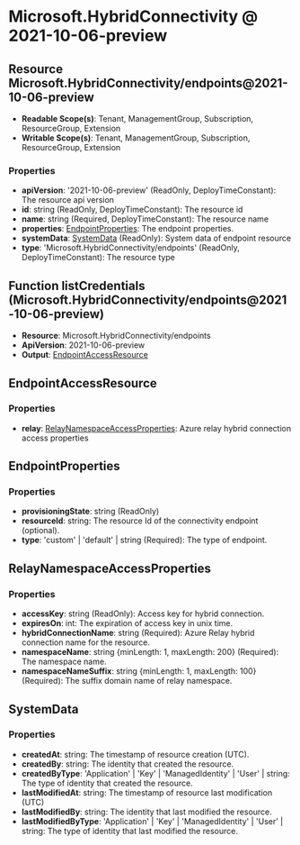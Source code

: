 # Microsoft.HybridConnectivity @ 2021-10-06-preview

## Resource Microsoft.HybridConnectivity/endpoints@2021-10-06-preview
* **Readable Scope(s)**: Tenant, ManagementGroup, Subscription, ResourceGroup, Extension
* **Writable Scope(s)**: Tenant, ManagementGroup, Subscription, ResourceGroup, Extension
### Properties
* **apiVersion**: '2021-10-06-preview' (ReadOnly, DeployTimeConstant): The resource api version
* **id**: string (ReadOnly, DeployTimeConstant): The resource id
* **name**: string (Required, DeployTimeConstant): The resource name
* **properties**: [EndpointProperties](#endpointproperties): The endpoint properties.
* **systemData**: [SystemData](#systemdata) (ReadOnly): System data of endpoint resource
* **type**: 'Microsoft.HybridConnectivity/endpoints' (ReadOnly, DeployTimeConstant): The resource type

## Function listCredentials (Microsoft.HybridConnectivity/endpoints@2021-10-06-preview)
* **Resource**: Microsoft.HybridConnectivity/endpoints
* **ApiVersion**: 2021-10-06-preview
* **Output**: [EndpointAccessResource](#endpointaccessresource)

## EndpointAccessResource
### Properties
* **relay**: [RelayNamespaceAccessProperties](#relaynamespaceaccessproperties): Azure relay hybrid connection access properties

## EndpointProperties
### Properties
* **provisioningState**: string (ReadOnly)
* **resourceId**: string: The resource Id of the connectivity endpoint (optional).
* **type**: 'custom' | 'default' | string (Required): The type of endpoint.

## RelayNamespaceAccessProperties
### Properties
* **accessKey**: string (ReadOnly): Access key for hybrid connection.
* **expiresOn**: int: The expiration of access key in unix time.
* **hybridConnectionName**: string (Required): Azure Relay hybrid connection name for the resource.
* **namespaceName**: string {minLength: 1, maxLength: 200} (Required): The namespace name.
* **namespaceNameSuffix**: string {minLength: 1, maxLength: 100} (Required): The suffix domain name of relay namespace.

## SystemData
### Properties
* **createdAt**: string: The timestamp of resource creation (UTC).
* **createdBy**: string: The identity that created the resource.
* **createdByType**: 'Application' | 'Key' | 'ManagedIdentity' | 'User' | string: The type of identity that created the resource.
* **lastModifiedAt**: string: The timestamp of resource last modification (UTC)
* **lastModifiedBy**: string: The identity that last modified the resource.
* **lastModifiedByType**: 'Application' | 'Key' | 'ManagedIdentity' | 'User' | string: The type of identity that last modified the resource.

